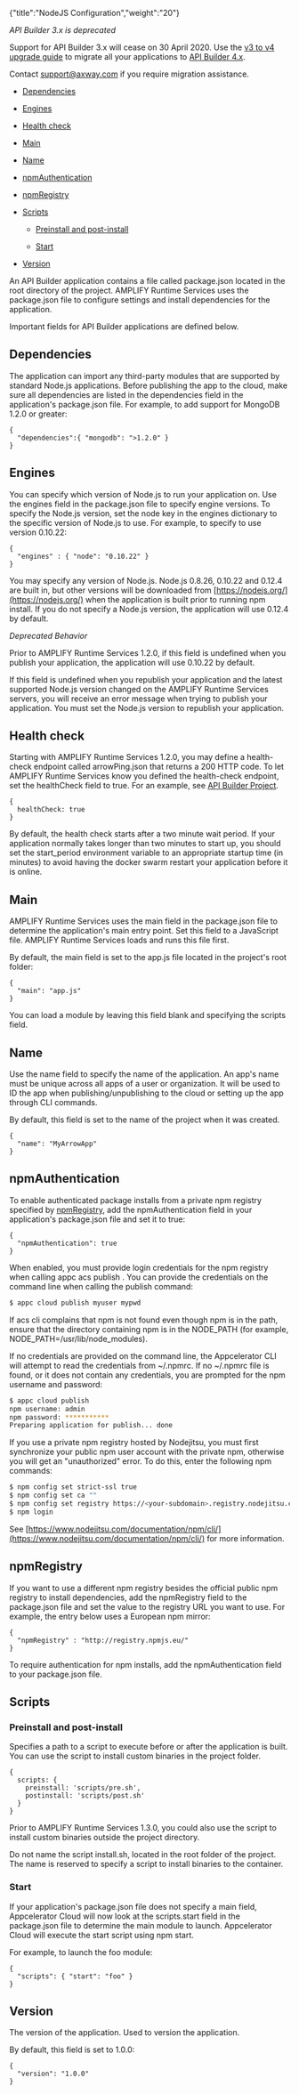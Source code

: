 {"title":"NodeJS Configuration","weight":"20"}

*API Builder 3.x is deprecated*

Support for API Builder 3.x will cease on 30 April 2020. Use the [v3 to v4 upgrade guide](https://docs.axway.com/bundle/API_Builder_4x_allOS_en/page/api_builder_v3_to_v4_upgrade_guide.html) to migrate all your applications to [API Builder 4.x](https://docs.axway.com/bundle/API_Builder_4x_allOS_en/page/api_builder_getting_started_guide.html).

Contact [support@axway.com](mailto:support@axway.com) if you require migration assistance.

* [Dependencies](#dependencies)

* [Engines](#engines)

* [Health check](#health-check)

* [Main](#main)

* [Name](#name)

* [npmAuthentication](#npmauthentication)

* [npmRegistry](#npmregistry)

* [Scripts](#scripts)

    * [Preinstall and post-install](#preinstall-and-post-install)

    * [Start](#start)

* [Version](#version)

An API Builder application contains a file called package.json located in the root directory of the project. AMPLIFY Runtime Services uses the package.json file to configure settings and install dependencies for the application.

Important fields for API Builder applications are defined below.

## Dependencies

The application can import any third-party modules that are supported by standard Node.js applications. Before publishing the app to the cloud, make sure all dependencies are listed in the dependencies field in the application's package.json file. For example, to add support for MongoDB 1.2.0 or greater:

```
{
  "dependencies":{ "mongodb": ">1.2.0" }
}
```

## Engines

You can specify which version of Node.js to run your application on. Use the engines field in the package.json file to specify engine versions. To specify the Node.js version, set the node key in the engines dictionary to the specific version of Node.js to use. For example, to specify to use version 0.10.22:

```
{
  "engines" : { "node": "0.10.22" }
}
```

You may specify any version of Node.js. Node.js 0.8.26, 0.10.22 and 0.12.4 are built in, but other versions will be downloaded from [https://nodejs.org/](https://nodejs.org/) when the application is built prior to running npm install. If you do not specify a Node.js version, the application will use 0.12.4 by default.

*Deprecated Behavior*

Prior to AMPLIFY Runtime Services 1.2.0, if this field is undefined when you publish your application, the application will use 0.10.22 by default.

If this field is undefined when you republish your application and the latest supported Node.js version changed on the AMPLIFY Runtime Services servers, you will receive an error message when trying to publish your application. You must set the Node.js version to republish your application.

## Health check

Starting with AMPLIFY Runtime Services 1.2.0, you may define a health-check endpoint called arrowPing.json that returns a 200 HTTP code. To let AMPLIFY Runtime Services know you defined the health-check endpoint, set the healthCheck field to true. For an example, see [API Builder Project](/docs/appc/Axway_API_Builder/API_Builder/API_Builder_Developer_Guide/API_Builder_Project/).

```
{
  healthCheck: true
}
```

By default, the health check starts after a two minute wait period. If your application normally takes longer than two minutes to start up, you should set the start\_period environment variable to an appropriate startup time (in minutes) to avoid having the docker swarm restart your application before it is online.

## Main

AMPLIFY Runtime Services uses the main field in the package.json file to determine the application's main entry point. Set this field to a JavaScript file. AMPLIFY Runtime Services loads and runs this file first.

By default, the main field is set to the app.js file located in the project's root folder:

```
{
  "main": "app.js"
}
```

You can load a module by leaving this field blank and specifying the scripts field.

## Name

Use the name field to specify the name of the application. An app's name must be unique across all apps of a user or organization. It will be used to ID the app when publishing/unpublishing to the cloud or setting up the app through CLI commands.

By default, this field is set to the name of the project when it was created.

```
{
  "name": "MyArrowApp"
}
```

## npmAuthentication

To enable authenticated package installs from a private npm registry specified by [npmRegistry](#undefined), add the npmAuthentication field in your application's package.json file and set it to true:

```
{
  "npmAuthentication": true
}
```

When enabled, you must provide login credentials for the npm registry when calling appc acs publish . You can provide the credentials on the command line when calling the publish command:

```bash
$ appc cloud publish myuser mypwd
```

If acs cli complains that npm is not found even though npm is in the path, ensure that the directory containing npm is in the NODE\_PATH (for example, NODE\_PATH=/usr/lib/node\_modules).

If no credentials are provided on the command line, the Appcelerator CLI will attempt to read the credentials from ~/.npmrc. If no ~/.npmrc file is found, or it does not contain any credentials, you are prompted for the npm username and password:

```bash
$ appc cloud publish
npm username: admin
npm password: ***********
Preparing application for publish... done
```

If you use a private npm registry hosted by Nodejitsu, you must first synchronize your public npm user account with the private npm, otherwise you will get an "unauthorized" error. To do this, enter the following npm commands:

```bash
$ npm config set strict-ssl true
$ npm config set ca ""
$ npm config set registry https://<your-subdomain>.registry.nodejitsu.com
$ npm login
```

See [https://www.nodejitsu.com/documentation/npm/cli/](https://www.nodejitsu.com/documentation/npm/cli/) for more information.

## npmRegistry

If you want to use a different npm registry besides the official public npm registry to install dependencies, add the npmRegistry field to the package.json file and set the value to the registry URL you want to use. For example, the entry below uses a European npm mirror:

```
{
  "npmRegistry" : "http://registry.npmjs.eu/"
}
```

To require authentication for npm installs, add the npmAuthentication field to your package.json file.

## Scripts

### Preinstall and post-install

Specifies a path to a script to execute before or after the application is built. You can use the script to install custom binaries in the project folder.

```
{
  scripts: {
    preinstall: 'scripts/pre.sh',
    postinstall: 'scripts/post.sh'
  }
}
```

Prior to AMPLIFY Runtime Services 1.3.0, you could also use the script to install custom binaries outside the project directory.

Do not name the script install.sh, located in the root folder of the project. The name is reserved to specify a script to install binaries to the container.

### Start

If your application's package.json file does not specify a main field, Appcelerator Cloud will now look at the scripts.start field in the package.json file to determine the main module to launch. Appcelerator Cloud will execute the start script using npm start.

For example, to launch the foo module:

```
{
  "scripts": { "start": "foo" }
}
```

## Version

The version of the application. Used to version the application.

By default, this field is set to 1.0.0:

```
{
  "version": "1.0.0"
}
```
